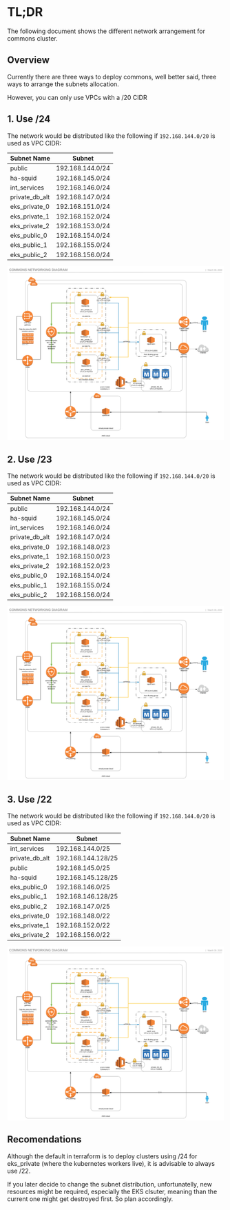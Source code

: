 # TL;DR

The following document shows the different network arrangement for commons cluster.


## Overview

Currently there are three ways to deploy commons, well better said, three ways to arrange the subnets allocation.

However, you can only use VPCs with a /20 CIDR


## 1. Use /24

The network would be distributed like the following if `192.168.144.0/20` is used as VPC CIDR:

Subnet Name | Subnet
 --- | ---
public | 192.168.144.0/24
ha-squid | 192.168.145.0/24
int_services | 192.168.146.0/24
private_db_alt | 192.168.147.0/24
eks_private_0 | 192.168.151.0/24
eks_private_1 | 192.168.152.0/24
eks_private_2 | 192.168.153.0/24
eks_public_0 | 192.168.154.0/24
eks_public_1 | 192.168.155.0/24
eks_public_2 | 192.168.156.0/24

![Architecture](CommonsNetowrkingDiagram-24.svg)


## 2. Use /23

The network would be distributed like the following if `192.168.144.0/20` is used as VPC CIDR:

Subnet Name | Subnet
 --- | ---
public | 192.168.144.0/24
ha-squid | 192.168.145.0/24
int_services | 192.168.146.0/24
private_db_alt | 192.168.147.0/24
eks_private_0 | 192.168.148.0/23
eks_private_1 | 192.168.150.0/23
eks_private_2 | 192.168.152.0/23
eks_public_0 | 192.168.154.0/24
eks_public_1 | 192.168.155.0/24
eks_public_2 | 192.168.156.0/24

![Architecture](CommonsNetowrkingDiagram-23.svg)


## 3. Use /22

The network would be distributed like the following if `192.168.144.0/20` is used as VPC CIDR:

Subnet Name | Subnet
 --- | ---
int_services | 192.168.144.0/25
private_db_alt | 192.168.144.128/25
public | 192.168.145.0/25
ha-squid | 192.168.145.128/25
eks_public_0 | 192.168.146.0/25
eks_public_1 | 192.168.146.128/25
eks_public_2 | 192.168.147.0/25
eks_private_0 | 192.168.148.0/22
eks_private_1 | 192.168.152.0/22
eks_private_2 | 192.168.156.0/22

![Architecture](CommonsNetowrkingDiagram-22.svg)


## Recomendations

Although the default in terraform is to deploy clusters using /24 for eks_private (where the kubernetes workers live), it is advisable to always use /22.

If you later decide to change the subnet distribution, unfortunatelly, new resources might be required, especially the EKS clsuter, meaning than the current one might get destroyed first. So plan accordingly.

